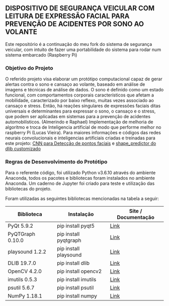 ## DISPOSITIVO DE SEGURANÇA VEICULAR COM LEITURA DE EXPRESSÃO FACIAL PARA PREVENÇÃO DE ACIDENTES POR SONO AO VOLANTE

Este repositório é a continuação do meu fork do sistema de segurança veicular, com intuito de fazer uma portabilidade do sistema para rodar num sistema embarcado (Raspberry Pi)



### Objetivo do Projeto

O referido projeto visa elaborar um protótipo computacional capaz de gerar alertas contra o sono e cansaço ao volante, baseado em análise de imagens e técnicas de análise de dados. O sono é definido como um estado funcional, com comportamentos corporais característicos que afetam a mobilidade, caracterizado por baixo reflexo, muitas vezes associado ao cansaço e stress. Então, há reações singulares de expressões faciais ditas universais e determinantes para expressar o sono, o cansaço e o stress, que podem ser aplicadas em sistemas para a prevenção de acidentes automobilísticos. (Almerindo e Raphael)
Implementação de melhoria de algoritmo e troca de Inteligencia artificial de modo que performe melhor no raspberry Pi (Lucas Vieira).
Para maiores informações e códigos das redes neurais convolucionais e inteligencias artificiais criadas e treinadas para este projeto: [CNN para Detecção de pontos faciais](https://github.com/Lvieira21/LandmarkDetectionCNN) e [shape_predictor do dlib customizado](https://github.com/Lvieira21/shapepredictorSistemaSeguranca)

### Regras de Desenvolvimento do Protótipo

Para o referente código, foi utilizado Python v3.6.10 através do ambiente Anaconda, todos os pacotes e bibliotecas foram instalados no ambiente Anaconda. Um caderno de Jupyter foi criado para teste e utilização das bibliotecas do projeto.

Foram utilizadas as seguintes bibliotecas mencionadas na tabela a seguir:

|Biblioteca   |Instalação                            |Site / Documentação|
|----------------|-------------------------------|-----------------------------|
|PyQt 5.9.2|pip install pyqt5          |[Link](http://pyqt.sourceforge.net/Docs/PyQt5/)            |
|PyQTGraph 0.10.0          |pip install pyqtgraph            |[Link](http://www.pyqtgraph.org/)            |
| playsound 1.2.2 | pip install playsound | [Link](https://pypi.org/project/playsound/)|
| DLIB 19.7.0 | pip install dlib | [Link](http://dlib.net/)|
| OpenCV 4.2.0 | pip install opencv2 | [Link](https://opencv-python-tutroals.readthedocs.io/en/latest/py_tutorials/py_tutorials.html)|
| imutils 0.5.3 | pip install imutils | [Link](https://github.com/jrosebr1/imutils)|
| psutil 5.6.7 | pip install psutil | [Link](https://psutil.readthedocs.io/en/latest/)|
| NumPy 1.18.1 | pip install numpy | [Link](http://www.numpy.org/)|

